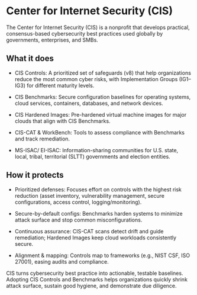 # Center for Internet Security (CIS)
The Center for Internet Security (CIS) is a nonprofit that develops practical, consensus-based cybersecurity best practices used globally by governments, enterprises, and SMBs.

## What it does
- CIS Controls: A prioritized set of safeguards (v8) that help organizations reduce the most common cyber risks, with Implementation Groups (IG1–IG3) for different maturity levels.

- CIS Benchmarks: Secure configuration baselines for operating systems, cloud services, containers, databases, and network devices.

- CIS Hardened Images: Pre-hardened virtual machine images for major clouds that align with CIS Benchmarks.

- CIS-CAT & WorkBench: Tools to assess compliance with Benchmarks and track remediation.

- MS-ISAC/ EI-ISAC: Information-sharing communities for U.S. state, local, tribal, territorial (SLTT) governments and election entities.

## How it protects
- Prioritized defenses: Focuses effort on controls with the highest risk reduction (asset inventory, vulnerability management, secure configurations, access control, logging/monitoring).

- Secure-by-default configs: Benchmarks harden systems to minimize attack surface and stop common misconfigurations.

- Continuous assurance: CIS-CAT scans detect drift and guide remediation; Hardened Images keep cloud workloads consistently secure.

- Alignment & mapping: Controls map to frameworks (e.g., NIST CSF, ISO 27001), easing audits and compliance.

CIS turns cybersecurity best practice into actionable, testable baselines. Adopting CIS Controls and Benchmarks helps organizations quickly shrink attack surface, sustain good hygiene, and demonstrate due diligence.